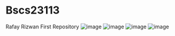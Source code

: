 # Bscs23113
 Rafay Rizwan
First Repository
![image](https://github.com/rafay-10/Bscs23113/assets/149580227/3c9ae63f-2f8f-47da-84f3-0e367c2fa4f3)
![image](https://github.com/rafay-10/Bscs23113/assets/149580227/a133425e-7d79-42a8-8e58-c8796639b47e)
![image](https://github.com/rafay-10/Bscs23113/assets/149580227/0c81c01a-a49a-4974-ab4f-1be1a4838462)
![image](https://github.com/rafay-10/Bscs23113/assets/149580227/7dce0c73-05e6-4316-8344-ffa7b26272c6)


